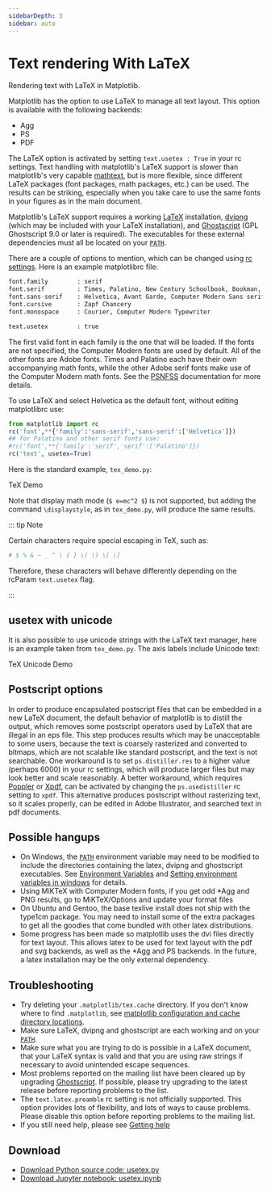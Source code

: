 ```yaml
---
sidebarDepth: 3
sidebar: auto
---
```


# Text rendering With LaTeX

Rendering text with LaTeX in Matplotlib.

Matplotlib has the option to use LaTeX to manage all text layout. This
option is available with the following backends:

- Agg
- PS
- PDF

The LaTeX option is activated by setting ``text.usetex : True`` in your rc
settings. Text handling with matplotlib's LaTeX support is slower than
matplotlib's very capable [mathtext](mathtext.html), but is
more flexible, since different LaTeX packages (font packages, math packages,
etc.) can be used. The results can be striking, especially when you take care
to use the same fonts in your figures as in the main document.

Matplotlib's LaTeX support requires a working [LaTeX](http://www.tug.org) installation, [dvipng](http://www.nongnu.org/dvipng/)
(which may be included with your LaTeX installation), and [Ghostscript](https://ghostscript.com/)
(GPL Ghostscript 9.0 or later is required). The executables for these
external dependencies must all be located on your [``PATH``](https://matplotlib.orgfaq/environment_variables_faq.html#envvar-PATH).

There are a couple of options to mention, which can be changed using
[rc settings](https://matplotlib.org/introductory/customizing.html). Here is an example
matplotlibrc file:

``` python
font.family        : serif
font.serif         : Times, Palatino, New Century Schoolbook, Bookman, Computer Modern Roman
font.sans-serif    : Helvetica, Avant Garde, Computer Modern Sans serif
font.cursive       : Zapf Chancery
font.monospace     : Courier, Computer Modern Typewriter

text.usetex        : true
```

The first valid font in each family is the one that will be loaded. If the
fonts are not specified, the Computer Modern fonts are used by default. All of
the other fonts are Adobe fonts. Times and Palatino each have their own
accompanying math fonts, while the other Adobe serif fonts make use of the
Computer Modern math fonts. See the [PSNFSS](http://www.ctan.org/tex-archive/macros/latex/required/psnfss/psnfss2e.pdf) documentation for more details.

To use LaTeX and select Helvetica as the default font, without editing
matplotlibrc use:

``` python
from matplotlib import rc
rc('font',**{'family':'sans-serif','sans-serif':['Helvetica']})
## for Palatino and other serif fonts use:
#rc('font',**{'family':'serif','serif':['Palatino']})
rc('text', usetex=True)
```

Here is the standard example, ``tex_demo.py``:

TeX Demo

Note that display math mode (``$ e=mc^2 $``) is not supported, but adding the
command ``\displaystyle``, as in ``tex_demo.py``, will produce the same
results.

::: tip Note

Certain characters require special escaping in TeX, such as:

``` python
# $ % & ~ _ ^ \ { } \( \) \[ \]
```

Therefore, these characters will behave differently depending on
the rcParam ``text.usetex`` flag.

:::

## usetex with unicode

It is also possible to use unicode strings with the LaTeX text manager, here is
an example taken from ``tex_demo.py``. The axis labels include Unicode text:

TeX Unicode Demo

## Postscript options

In order to produce encapsulated postscript files that can be embedded in a new
LaTeX document, the default behavior of matplotlib is to distill the output,
which removes some postscript operators used by LaTeX that are illegal in an
eps file. This step produces results which may be unacceptable to some users,
because the text is coarsely rasterized and converted to bitmaps, which are not
scalable like standard postscript, and the text is not searchable. One
workaround is to set ``ps.distiller.res`` to a higher value (perhaps 6000)
in your rc settings, which will produce larger files but may look better and
scale reasonably. A better workaround, which requires [Poppler](https://poppler.freedesktop.org/) or [Xpdf](http://www.xpdfreader.com/), can be
activated by changing the ``ps.usedistiller`` rc setting to ``xpdf``. This
alternative produces postscript without rasterizing text, so it scales
properly, can be edited in Adobe Illustrator, and searched text in pdf
documents.

## Possible hangups

- On Windows, the [``PATH``](https://matplotlib.orgfaq/environment_variables_faq.html#envvar-PATH) environment variable may need to be modified
to include the directories containing the latex, dvipng and ghostscript
executables. See [Environment Variables](https://matplotlib.orgfaq/environment_variables_faq.html#environment-variables) and
[Setting environment variables in windows](https://matplotlib.orgfaq/environment_variables_faq.html#setting-windows-environment-variables) for details.
- Using MiKTeX with Computer Modern fonts, if you get odd *Agg and PNG
results, go to MiKTeX/Options and update your format files
- On Ubuntu and Gentoo, the base texlive install does not ship with
the type1cm package. You may need to install some of the extra
packages to get all the goodies that come bundled with other latex
distributions.
- Some progress has been made so matplotlib uses the dvi files
directly for text layout. This allows latex to be used for text
layout with the pdf and svg backends, as well as the *Agg and PS
backends. In the future, a latex installation may be the only
external dependency.

## Troubleshooting

- Try deleting your ``.matplotlib/tex.cache`` directory. If you don't know
where to find ``.matplotlib``, see [matplotlib configuration and cache directory locations](https://matplotlib.orgfaq/troubleshooting_faq.html#locating-matplotlib-config-dir).
- Make sure LaTeX, dvipng and ghostscript are each working and on your
[``PATH``](https://matplotlib.orgfaq/environment_variables_faq.html#envvar-PATH).
- Make sure what you are trying to do is possible in a LaTeX document,
that your LaTeX syntax is valid and that you are using raw strings
if necessary to avoid unintended escape sequences.
- Most problems reported on the mailing list have been cleared up by
upgrading [Ghostscript](https://ghostscript.com/). If possible, please try upgrading to the
latest release before reporting problems to the list.
- The ``text.latex.preamble`` rc setting is not officially supported. This
option provides lots of flexibility, and lots of ways to cause
problems. Please disable this option before reporting problems to
the mailing list.
- If you still need help, please see [Getting help](https://matplotlib.orgfaq/troubleshooting_faq.html#reporting-problems)

## Download

- [Download Python source code: usetex.py](https://matplotlib.org/_downloads/57ba3a46dd639627a7c67fd5e227bb43/usetex.py)
- [Download Jupyter notebook: usetex.ipynb](https://matplotlib.org/_downloads/534707238f9dbb23f6e17e815b9a3f46/usetex.ipynb)
        
